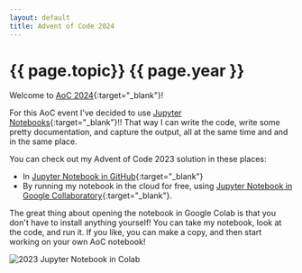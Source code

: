```yaml
---
layout: default
title: Advent of Code 2024
---
```

# {{ page.topic}} {{ page.year }}

Welcome to [AoC 2024](https://adventofcode.com/2023){:target="_blank"}!

For this AoC event I've decided to use [Jupyter Notebooks](/python/jupyter-notebooks){:target="_blank"}!!  That way I can write the code, write some pretty documentation, and capture the output, all at the same time and and in the same place.

You can check out my Advent of Code 2023 solution in these places:
- In [Jupyter Notebook in GitHub](https://github.com/derailed-dash/Advent-of-Code/blob/master/src/AoC_2024/Dazbo's_Advent_of_Code_2024.ipynb){:target="_blank"}
- By running my notebook in the cloud for free, using [Jupyter Notebook in Google Collaboratory](https://colab.research.google.com/github/derailed-dash/Advent-of-Code/blob/master/src/AoC_2023/Dazbo's_Advent_of_Code_2024.ipynb){:target="_blank"}.

The great thing about opening the notebook in Google Colab is that you don't have to install anything yourself!  You can take my notebook, look at the code, and run it. If you like, you can make a copy, and then start working on your own AoC notebook!

![2023 Jupyter Notebook in Colab](/assets/images/2017-jn-in-colab.png)
